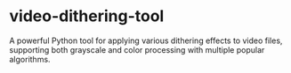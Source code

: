 # video-dithering-tool
A powerful Python tool for applying various dithering effects to video files, supporting both grayscale and color processing with multiple popular algorithms.
